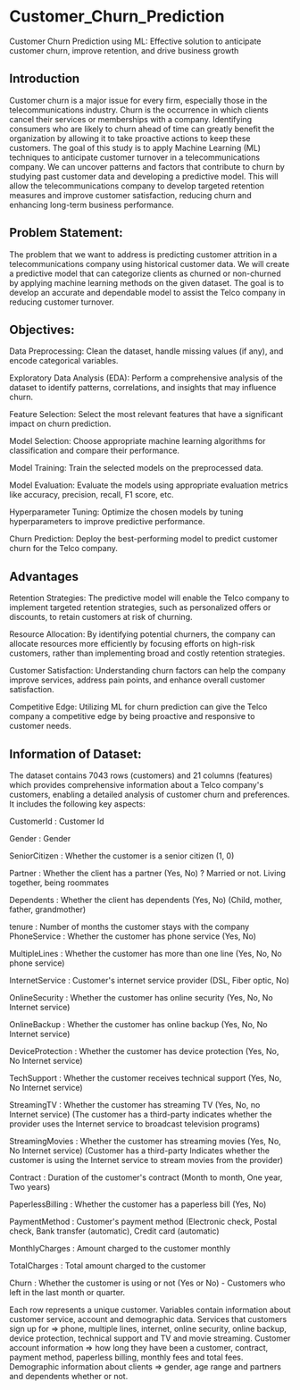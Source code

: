 # Customer_Churn_Prediction
Customer Churn Prediction using ML:  Effective solution to anticipate customer churn, improve retention, and drive business growth

## Introduction
Customer churn is a major issue for every firm, especially those in the telecommunications industry. Churn is the occurrence in which clients cancel their services or memberships with a company. Identifying consumers who are likely to churn ahead of time can greatly benefit the organization by allowing it to take proactive actions to keep these customers.
The goal of this study is to apply Machine Learning (ML) techniques to anticipate customer turnover in a telecommunications company. We can uncover patterns and factors that contribute to churn by studying past customer data and developing a predictive model. This will allow the telecommunications company to develop targeted retention measures and improve customer satisfaction, reducing churn and enhancing long-term business performance.

## Problem Statement:
The problem that we want to address is predicting customer attrition in a telecommunications company using historical customer data. We will create a predictive model that can categorize clients as churned or non-churned by applying machine learning methods on the given dataset. The goal is to develop an accurate and dependable model to assist the Telco company in reducing customer turnover.

## Objectives:
Data Preprocessing: Clean the dataset, handle missing values (if any), and encode categorical variables.

Exploratory Data Analysis (EDA): Perform a comprehensive analysis of the dataset to identify patterns, correlations, and insights that may influence churn.

Feature Selection: Select the most relevant features that have a significant impact on churn prediction.

Model Selection: Choose appropriate machine learning algorithms for classification and compare their performance.

Model Training: Train the selected models on the preprocessed data.

Model Evaluation: Evaluate the models using appropriate evaluation metrics like accuracy, precision, recall, F1 score, etc.

Hyperparameter Tuning: Optimize the chosen models by tuning hyperparameters to improve predictive performance.

Churn Prediction: Deploy the best-performing model to predict customer churn for the Telco company.

## Advantages
Retention Strategies: The predictive model will enable the Telco company to implement targeted retention strategies, such as personalized offers or discounts, to retain customers at risk of churning.

Resource Allocation: By identifying potential churners, the company can allocate resources more efficiently by focusing efforts on high-risk customers, rather than implementing broad and costly retention strategies.

Customer Satisfaction: Understanding churn factors can help the company improve services, address pain points, and enhance overall customer satisfaction.

Competitive Edge: Utilizing ML for churn prediction can give the Telco company a competitive edge by being proactive and responsive to customer needs.

## Information of Dataset:
The dataset contains 7043 rows (customers) and 21 columns (features) which provides comprehensive information about a Telco company's customers, enabling a detailed analysis of customer churn and preferences. It includes the following key aspects:

CustomerId : Customer Id

Gender : Gender

SeniorCitizen : Whether the customer is a senior citizen (1, 0)

Partner : Whether the client has a partner (Yes, No) ? Married or not. Living together, being roommates

Dependents : Whether the client has dependents (Yes, No) (Child, mother, father, grandmother)

tenure : Number of months the customer stays with the company PhoneService : Whether the customer has phone service (Yes, No)

MultipleLines : Whether the customer has more than one line (Yes, No, No phone service)

InternetService : Customer's internet service provider (DSL, Fiber optic, No)

OnlineSecurity : Whether the customer has online security (Yes, No, No Internet service)

OnlineBackup : Whether the customer has online backup (Yes, No, No Internet service)

DeviceProtection : Whether the customer has device protection (Yes, No, No Internet service)

TechSupport : Whether the customer receives technical support (Yes, No, No Internet service)

StreamingTV : Whether the customer has streaming TV (Yes, No, no Internet service) (The customer has a third-party indicates whether the provider uses the Internet service to broadcast television programs)

StreamingMovies : Whether the customer has streaming movies (Yes, No, No Internet service) (Customer has a third-party Indicates whether the customer is using the Internet service to stream movies from the provider)

Contract : Duration of the customer's contract (Month to month, One year, Two years)

PaperlessBilling : Whether the customer has a paperless bill (Yes, No)

PaymentMethod : Customer's payment method (Electronic check, Postal check, Bank transfer (automatic), Credit card (automatic)

MonthlyCharges : Amount charged to the customer monthly

TotalCharges : Total amount charged to the customer

Churn : Whether the customer is using or not (Yes or No) - Customers who left in the last month or quarter.

Each row represents a unique customer. Variables contain information about customer service, account and demographic data. Services that customers sign up for => phone, multiple lines, internet, online security, online backup, device protection, technical support and TV and movie streaming. Customer account information => how long they have been a customer, contract, payment method, paperless billing, monthly fees and total fees. Demographic information about clients => gender, age range and partners and dependents whether or not.

